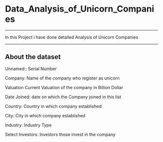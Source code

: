 # Data_Analysis_of_Unicorn_Companies
_____________________________________________________________________________________________

In this Project i have done detailed Analysis of Unicorn Companies

_____________________________________________________________________________________________
## About the dataset

Unnamed:: Serial Number

Company: Name of the company who register as unicorn

Valuation Current Valuation of the company in Billion Dollar

Date Joined: date on which the Company joined in this list

Country: Country in which company established

City: City in which company established

Industry: Industry Type

Select Investors: Investors those invest in the company
